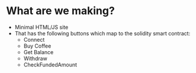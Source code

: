# What are we making?

- Minimal HTML/JS site
- That has the following buttons which map to the solidity smart contract:
    - Connect
    - Buy Coffee
    - Get Balance
    - Withdraw
    - CheckFundedAmount
